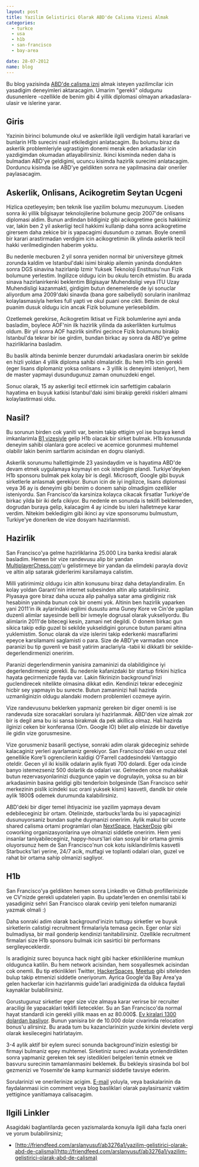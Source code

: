 ```yaml
---
layout: post
title: Yazilim Gelistirici Olarak ABD'de Calisma Vizesi Almak
categories:
  - turkce
  - usa
  - h1b
  - san-francisco
  - bay-area

date: 28-07-2012
name: blog
---
```

Bu blog yazisinda [ABD'de calisma izni](http://en.wikipedia.org/wiki/H-1B_visa)
almak isteyen yazilimcilar icin yasadigim deneyimleri aktaracagim.  Umarim
"gerekli" oldugunu dusunenlere -ozellikle de benim gibi 4 yillik diplomasi
olmayan arkadaslara- ulasir ve islerine yarar. 

## Giris

Yazinin birinci bolumunde okul ve askerlikle ilgili verdigim hatali kararlari
ve bunlarin H1b surecini nasil etkiledigini anlatacagim. Bu bolumu biraz da
askerlik problemleriyle ugrastigim donemi merak eden arkadaslar icin
yazdigimdan okumadan atlayabilirsiniz. Ikinci kisminda neden daha is bulmadan
ABD'ye geldigimi, ucuncu kisimda hazirlik surecimi anlatacagim.  Dorduncu
kisimda ise ABD'ye geldikten sonra ne yapilmasina dair oneriler paylasacagim.

## Askerlik, Onlisans, Acikogretim Seytan Ucgeni

Hizlica ozetleyeyim; ben teknik lise yazilim bolumu mezunuyum. Liseden sonra
iki yillik bilgisayar teknolojilerine bolumune gecip 2007'de onlisans diplomasi
aldim. Bunun ardindan bildiginiz gibi acikogretime gecis hakkimiz var, lakin
ben 2 yil askerligi tecil hakkimi kullanip daha sonra acikogretime girersem
daha zekice bir is yapacagimi dusundum o zaman. Boyle onemli bir karari
arastirmadan verdigim icin acikogretimin ilk yilinda askerlik tecil hakki
verilmediginden haberim yoktu.

Bu nedenle mecburen 2 yil sonra yeniden normal bir universiteye gitmek zorunda
kaldim ve Istanbul'daki isimi birakip ailemin yaninda dondukten sonra DGS
sinavina hazirlanip Izmir Yuksek Teknoloji Enstitusu'nun Fizik bolumune
yerlestim. Ingilizce oldugu icin bu okulu tercih etmistim. Bu arada sinava
hazirlanirkenki beklentim Bilgisayar Muhendisligi veya ITU Uzay Muhendisligi
kazanmakti, girdigim butun denemelerde de iyi sonuclar aliyordum ama 2009'daki
sinavda (bana gore saibeliydi) sorularin inanilmaz kolaylasmasiyla herkes full
yapti ve okul puani one cikti.  Benim de okul puanim dusuk oldugu icin ancak
Fizik bolumune yerlesebildim.

Ozetlemek gerekirse, Acikogretim Iktisat ve Fizik bolumlerine ayni anda
basladim, boylece AOF'nin ilk hazirlik yilinda da askerlikten kurtulmus oldum.
Bir yil sonra AOF hazirlik sinifini gecince Fizik bolumunu birakip Istanbul'da
tekrar bir ise girdim, bundan birkac ay sonra da ABD'ye gelme hazirliklarina
basladim.

Bu baslik altinda benimle benzer durumdaki arkadaslara onerim bir sekilde en
hizli yoldan 4 yillik diploma sahibi olmalaridir. Bu hem H1b icin gerekli (eger
lisans diplomaniz yoksa onlisans + 3 yillik is deneyimi isteniyor), hem de
master yapmayi dusundugunuz zaman onunuzdeki engel.

Sonuc olarak, 15 ay askerligi tecil ettirmek icin sarfettigim cabalarin
hayatima en buyuk katkisi Istanbul'daki isimi birakip gerekli riskleri almami
kolaylastirmasi oldu. 

## Nasil?

Bu sorunun birden cok yaniti var, benim takip ettigim yol ise buraya kendi
imkanlarimla [B1 vizesiyle](http://en.wikipedia.org/wiki/B_visa) gelip H1b
olacak bir sirket bulmak. H1b konusunda deneyim sahibi olanlara gore aceleci ve
acemice gorunmesi muhtemel olabilir lakin benim sartlarim acisindan en dogru
olaniydi.  

Askerlik sorunumu hallettigimde 23 yasindaydim ve is hayatima ABD'de devam
etmek uygulamaya koymayi en cok istedigim plandi. Turkiye'deyken H1b sponsoru
bulmak pek kolay bir is degil. Microsoft, Google gibi buyuk sirketlerle
anlasmak gerekiyor.  Bunun icin de iyi ingilizce, lisans diplomasi veya 36 ay
is deneyimi gibi benim o donem sahip olmadigim ozellikler isteniyordu. San
Francisco'da karsiniza kolayca cikacak firsatlar Turkiye'de birkac yilda bir
iki defa cikiyor. Bu nedenle en sonunda is teklifi beklemeden, dogrudan buraya
gelip, kalacagim 4 ay icinde bu isleri halletmeye karar verdim.  Nitekim
bekledigim gibi ikinci ay vize sponsorumu bulmustum, Turkiye'ye donerken de
vize dosyam hazirlanmisti.

## Hazirlik

San Francisco'ya  gelme hazirliklarina 25.000 Lira banka kredisi alarak
basladim. Hemen bir vize randevusu alip bir yandan
[MultiplayerChess.com](http://multiplayerchess.com)'u gelistirmeye bir yandan
da elimdeki parayla doviz ve altin alip satarak giderlerimi karsilamaya
calistim. 

Milli yatirimimiz oldugu icin altin konusunu biraz daha detaylandiralim.  En
kolay yoldan Garanti'nin internet subesinden altin alip satabilirsiniz.
Piyasaya gore biraz daha ucuza alip pahaliya satar ama girdiginiz risk
hesabinin yaninda bunun cok bir onemi yok. Altinin ben hazirlik yaparken yani
2011'in ilk aylarindaki egilimi dusustu ama Guney Kore ve Cin'de yapilan
duzenli alimlar sayesinde belli bir ivmeyle dogrusal olarak yukseliyordu. Bu
alimlarin 2011'de bitecegi kesin, zamani net degildi. O donem birkac gun sikica
takip edip guzel bi sekilde yukseldigini gorunce butun parami altina
yuklemistim. Sonuc olarak da vize islerini takip ederkenki masraflarimi epeyce
karsilamami saglamisti o para.  Size de ABD'ye varmadan once paranizi bu tip
guvenli ve basit yatirim araclariyla -tabii ki dikkatli bir sekilde-
degerlendirmenizi oneririm. 

Paranizi degerlendirmenin yanisira zamaninizi da olabildigince iyi
degerlendirmeniz gerekli. Bu nedenle kafanizdaki bir startup firkini hizlica
hayata gecirmenizde fayda var. Lakin fikrinizin background'inizi guclendirecek
nitelikte olmasina dikkat edin. Kendinizi tekrar edeceginiz hicbir sey yapmayin
bu surecte. Butun zamaninizi hali hazirda uzmanliginizin oldugu alandaki modern
problemleri cozmeye ayirin. 

Vize randevusunu beklerken yapmaniz gereken bir diger onemli is ise randevuda
size soracaklari sorulara iyi hazirlanmak. ABD'den vize almak zor bir is degil
ama bu isi sansa birakmak da pek akillica olmaz. Hali hazirda ilginizi ceken
bir konferansa (Orn. Google IO) bilet alip elinizde bir davetiye ile gidin vize
gorusmesine.

Vize gorusmeniz basarili gectiyse, sonraki adim olarak gideceginiz sehirde
kalacaginiz yerleri ayarlamaniz gerekiyor. San Francisco'daki en ucuz otel
genellikle Kore'li ogrencilerin kaldigi O'Farrell caddesindeki Vantaggio
oteldir. Gecen yil iki kisilik odalarin aylik fiyati 700 dolardi.  Eger oda
icinde banyo istemezseniz 500 dolarlik da odalari var. Gelmeden once muhakkak
butun rezervasyonlarinizi duzgunce yapin ve dogrulayin, yoksa su an bir
arkadasimin basina geldigi gibi tenderloin bolgesinde (San Francisco sehir
merkezinin pislik icindeki suc orani yuksek kismi) kasvetli, dandik bir otele
aylik 1800$ odemek durumunda kalabilirsiniz.

ABD'deki bir diger temel ihtiyaciniz ise yazilim yapmaya devam edebileceginiz
bir ortam. Otelinizde, starbucks'larda bu isi yapacaginizi dusunuyorsaniz
bundan suphe duymanizi oneririm. Aylik makul bir ucrete shared calisma ortami
programlari olan [NextSpace](http://nextspace.us),
[HackerDojo](http://hackerdojo.com) gibi coworking organizasyonlarina uye olmanizi
siddetle oneririm. Hem yeni insanlar taniyabileceginiz, happy-hours'lari olan
sosyal bir ortama girmis oluyorsunuz hem de San Francisco'nun cok kotu
isiklandirilmis kasvetli Starbucks'lari yerine, 24/7 acik, mutfagi ve toplanti
odalari olan, guzel ve rahat bir ortama sahip olmanizi sagliyor. 

## H1b

San Francisco'ya geldikten hemen sonra LinkedIn ve Github profillerinizde ve
CV'nizde gerekli updateleri yapin. Bu update'lerden en onemlisi tabii ki
yasadiginiz sehri San Francisco olarak cevirip yeni telefon numaranizi yazmak
olmali :)

Daha sonraki adim olarak background'inizin tuttugu sirketler ve buyuk
sirketlerin calistigi recruitment firmalariyla temasa gecin. Eger onlar sizi
bulmadiysa, bir mail gonderip kendinizi tanitabilirsiniz. Ozellikle recruitment
firmalari size H1b sponsoru bulmak icin sasirtici bir performans
sergileyeceklerdir.

Is aradiginiz surec boyunca hack night gibi hacker etkinliklerine mumkun
oldugunca katilin. Bu hem network acisindan, hem sosyallesmek acisindan cok
onemli. Bu tip etkinlikleri Twitter, [HackerSpaces](http://hackerspaces.org),
[Meetup](http://meetup.com) gibi sitelerden bulup takip etmenizi siddetle
oneriyorum. Ayrica Google'da Bay Area'ya gelen hackerlar icin hazirlanmis
guide'lari aradiginizda da oldukca faydali kaynaklar bulabilirsiniz.

Gorustugunuz sirketler eger size vize almaya karar verirse bir recruiter
araciligi ile yapacaklari teklifi iletecekler. Su an San Francisco'da normal
hayat standardi icin gerekli yillik maas en az 80.000$. [Ev kiralari 1300
dolardan basliyor](http://padmapper.com). Bunun yanisira bir de 10.000 dolar
civarinda relocation bonus'u alirsiniz. Bu arada tum bu kazanclarinizin yuzde
kirkini devlete vergi olarak kesilecegini hatirlatayim.

3-4 aylik aktif bir eylem sureci sonunda background'inizin eslestigi bir
firmayi bulmaniz epey muhtemel. Sirketiniz sureci avukata yonlendirdikten sonra
yapmaniz gereken tek sey istedikleri belgeleri temin etmek ve basvuru surecinin
tamamlanmasini beklemek. Bu bekleyis sirasinda bol bol gezmenizi ve Yosemite'de
kamp kurmanizi siddetle tavsiye ederim.

Sorularinizi ve onerilerinize acigim. [E-mail](mailto:azer@kodfabrik.com)
yoluyla, veya baskalarinin da faydalanmasi icin comment veya blog basliklari
olarak paylasirsaniz vaktim yettigince yanitlamaya calisacagim. 

## Ilgili Linkler

Asagidaki baglantilarda gecen yazismalarda konuyla ilgili daha fazla oneri ve
yorum bulabilirsiniz;

* [http://friendfeed.com/arslanyusuf/ab3276a1/yazilim-gelistirici-olarak-abd-de-calisma](http://friendfeed.com/arslanyusuf/ab3276a1/yazilim-gelistirici-olarak-abd-de-calisma)

